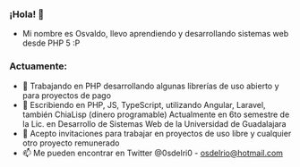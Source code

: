 ### ¡Hola! 👋

<!--
**OsvaldoGDelRio/OsvaldoGDelRio** is a ✨ _special_ ✨ repository because its `README.md` (this file) appears on your GitHub profile.
-->
- Mi nombre es Osvaldo, llevo aprendiendo y desarrollando sistemas web desde PHP 5 :P

### Actuamente:

- 🔭 Trabajando en PHP desarrollando algunas librerías de uso abierto y para proyectos de pago
- 🌱 Escribiendo en PHP, JS, TypeScript, utilizando Angular, Laravel, también ChiaLisp (dinero programable) Actualmente en 6to semestre de la Lic. en Desarrollo de Sistemas Web de la Universidad de Guadalajara
- 👯 Acepto invitaciones para trabajar en proyectos de uso libre y cualquier otro proyecto remunerado
- 📫 Me pueden encontrar en Twitter @0sdelri0 - osdelrio@hotmail.com
